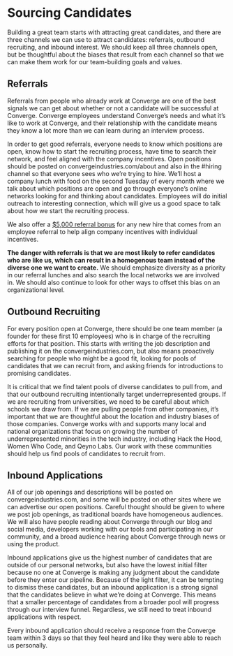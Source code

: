 # Sourcing Candidates

Building a great team starts with attracting great candidates, and there are three channels we can use to attract candidates: referrals, outbound recruiting, and inbound interest.  We should keep all three channels open, but be thoughtful about the biases that result from each channel so that we can make them work for our team-building goals and values.

## Referrals

Referrals from people who already work at Converge are one of the best signals we can get about whether or not a candidate will be successful at Converge. Converge employees understand Converge’s needs and what it’s like to work at Converge, and their relationship with the candidate means they know a lot more than we can learn during an interview process.

In order to get good referrals, everyone needs to know which positions are open, know how to start the recruiting process, have time to search their network, and feel aligned with the company incentives. Open positions should be posted on convergeindustries.com/about and also in the #hiring channel so that everyone sees who we’re trying to hire. We’ll host a company lunch with food on the second Tuesday of every month where we talk about which positions are open and go through everyone’s online networks looking for and thinking about candidates. Employees will do initial outreach to interesting connection, which will give us a good space to talk about how we start the recruiting process.

We also offer a [$5,000 referral bonus](https://github.com/converge-co/handbook/blob/master/Benefits%20and%20Perks/Referral%20Bonuses.md) for any new hire that comes from an employee referral to help align company incentives with individual incentives.

**The danger with referrals is that we are most likely to refer candidates who are like us, which can result in a homogenous team instead of the diverse one we want to create.** We should emphasize diversity as a priority in our referral lunches and also search the local networks we are involved in. We should also continue to look for other ways to offset this bias on an organizational level.

## Outbound Recruiting

For every position open at Converge, there should be one team member (a founder for these first 10 employees) who is in charge of the recruiting efforts for that position. This starts with writing the job description and publishing it on the convergeindustries.com, but also means proactively searching for people who might be a good fit, looking for pools of candidates that we can recruit from, and asking friends for introductions to promising candidates.

It is critical that we find talent pools of diverse candidates to pull from, and that our outbound recruiting intentionally target underrepresented groups. If we are recruiting from universities, we need to be careful about which schools we draw from. If we are pulling people from other companies, it’s important that we are thoughtful about the location and industry biases of those companies. Converge works with and supports many local and national organizations that focus on growing the number of underrepresented minorities in the tech industry, including Hack the Hood, Women Who Code, and Qeyno Labs. Our work with these communities should help us find pools of candidates to recruit from.

## Inbound Applications

All of our job openings and descriptions will be posted on convergeindustries.com, and some will be posted on other sites where we can advertise our open positions. Careful thought should be given to where we post job openings, as traditional boards have homogeneous audiences. We will also have people reading about Converge through our blog and social media, developers working with our tools and participating in our community, and a broad audience hearing about Converge through news or using the product.

Inbound applications give us the highest number of candidates that are outside of our personal networks, but also have the lowest initial filter because no one at Converge is making any judgment about the candidate before they enter our pipeline. Because of the light filter, it can be tempting to dismiss these candidates, but an inbound application is a strong signal that the candidates believe in what we’re doing at Converge. This means that a smaller percentage of candidates from a broader pool will progress through our interview funnel. Regardless, we still need to treat inbound applications with respect.

Every inbound application should receive a response from the Converge team within 3 days so that they feel heard and like they were able to reach us personally.
